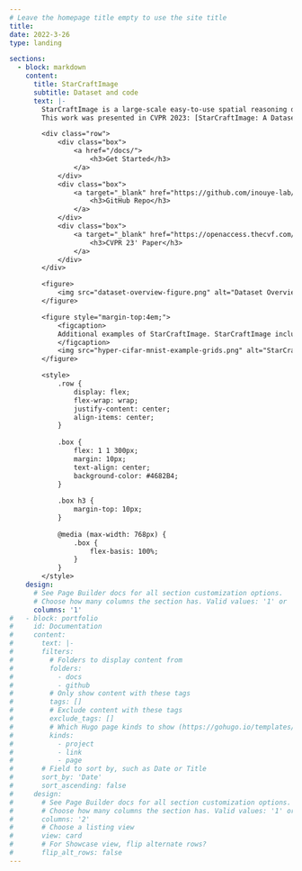 ```yaml
---
# Leave the homepage title empty to use the site title
title:
date: 2022-3-26
type: landing

sections:
  - block: markdown
    content:
      title: StarCraftImage
      subtitle: Dataset and code 
      text: |-
        StarCraftImage is a large-scale easy-to-use spatial reasoning dataset that includes 3.6 million images that summarize 10-second windows of human-played matches from the StarCraft II video game.
        This work was presented in CVPR 2023: [StarCraftImage: A Dataset For Prototyping Spatial Reasoning Methods For Multi-Agent Environments](https://openaccess.thecvf.com/content/CVPR2023/html/Kulinski_StarCraftImage_A_Dataset_for_Prototyping_Spatial_Reasoning_Methods_for_Multi-Agent_CVPR_2023_paper.html)

        <div class="row">
            <div class="box">
                <a href="/docs/">
                    <h3>Get Started</h3>
                </a>
            </div>
            <div class="box">
                <a target="_blank" href="https://github.com/inouye-lab/starcraftimage">
                    <h3>GitHub Repo</h3>
                </a>
            </div>
            <div class="box">
                <a target="_blank" href="https://openaccess.thecvf.com/content/CVPR2023/papers/Kulinski_StarCraftImage_A_Dataset_for_Prototyping_Spatial_Reasoning_Methods_for_Multi-Agent_CVPR_2023_paper.pdf">
                    <h3>CVPR 23' Paper</h3>
                </a>
            </div>
        </div>

        <figure>
            <img src="dataset-overview-figure.png" alt="Dataset Overview Figure">
        </figure>

        <figure style="margin-top:4em;">
            <figcaption>
            Additional examples of StarCraftImage. StarCraftImage includes a hyperspectral image format that includes all information at a resolution of 64 x 64 (left), an RGB format that matches CIFAR10 at a resolution of 32 x 32 (middle) and a grayscale format that matches MNIST at a resolution of 28 x 28.
            </figcaption>
            <img src="hyper-cifar-mnist-example-grids.png" alt="StarCraftImage Additional Examples">
        </figure>

        <style>
            .row {
                display: flex;
                flex-wrap: wrap;
                justify-content: center;
                align-items: center;
            }
            
            .box {
                flex: 1 1 300px;
                margin: 10px;
                text-align: center;
                background-color: #4682B4;
            }
            
            .box h3 {
                margin-top: 10px;
            }
            
            @media (max-width: 768px) {
                .box {
                    flex-basis: 100%;
                }
            }
        </style>
    design:
      # See Page Builder docs for all section customization options.
      # Choose how many columns the section has. Valid values: '1' or '2'.
      columns: '1'
#   - block: portfolio
#     id: Documentation
#     content:
#       text: |-
#       filters:
#         # Folders to display content from
#         folders:
#           - docs
#           - github
#         # Only show content with these tags
#         tags: []
#         # Exclude content with these tags
#         exclude_tags: []
#         # Which Hugo page kinds to show (https://gohugo.io/templates/section-templates/#page-kinds)
#         kinds:
#           - project
#           - link
#           - page
#       # Field to sort by, such as Date or Title
#       sort_by: 'Date'
#       sort_ascending: false
#     design:
#       # See Page Builder docs for all section customization options.
#       # Choose how many columns the section has. Valid values: '1' or '2'.
#       columns: '2'
#       # Choose a listing view
#       view: card
#       # For Showcase view, flip alternate rows?
#       flip_alt_rows: false
---
```

